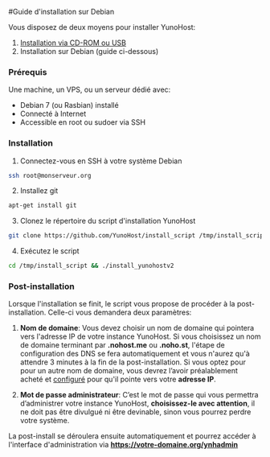#Guide d'installation sur Debian

Vous disposez de deux moyens pour installer YunoHost:
1. [Installation via CD-ROM ou USB](#/install_fr)
2. Installation sur Debian (guide ci-dessous)

### Prérequis
Une machine, un VPS, ou un serveur dédié avec:
* Debian 7 (ou Rasbian) installé
* Connecté à Internet
* Accessible en root ou sudoer via SSH

### Installation
1. Connectez-vous en SSH à votre système Debian
```bash
ssh root@monserveur.org
```
2. Installez git
```bash
apt-get install git
```
3. Clonez le répertoire du script d'installation YunoHost
```bash
git clone https://github.com/YunoHost/install_script /tmp/install_script
```
4. Exécutez le script
```bash
cd /tmp/install_script && ./install_yunohostv2
```

### Post-installation

Lorsque l'installation se finit, le script vous propose de procéder à la post-installation. Celle-ci vous demandera deux paramètres:
1. **Nom de domaine**: Vous devez choisir un nom de domaine qui pointera vers l'adresse IP de votre instance YunoHost. Si vous choisissez un nom de domaine terminant par **.nohost.me** ou **.noho.st**, l'étape de configuration des DNS se fera automatiquement et vous n'aurez qu'à attendre 3 minutes à la fin de la post-installation. Si vous optez pour pour un autre nom de domaine, vous devrez l’avoir préalablement acheté et [configuré](∕#/dns_fr) pour qu'il pointe vers votre **adresse IP**.

2. **Mot de passe administrateur**: C’est le mot de passe qui vous permettra d’administrer votre instance YunoHost, **choisissez-le avec attention**, il ne doit pas être divulgué ni être devinable, sinon vous pourrez perdre votre système.

La post-install se déroulera ensuite automatiquement et pourrez accéder à l'interface d'administration via **https://votre-domaine.org/ynhadmin**

